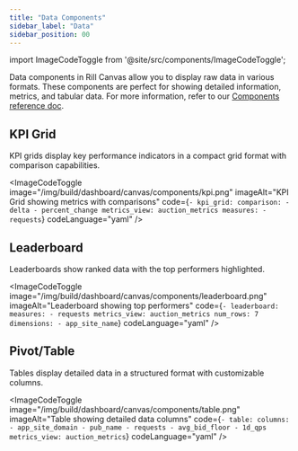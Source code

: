 ```yaml
---
title: "Data Components"
sidebar_label: "Data"
sidebar_position: 00
---
```


import ImageCodeToggle from '@site/src/components/ImageCodeToggle';

Data components in Rill Canvas allow you to display raw data in various formats. These components are perfect for showing detailed information, metrics, and tabular data. For more information, refer to our [Components reference doc](/reference/project-files/component).

## KPI Grid

KPI grids display key performance indicators in a compact grid format with comparison capabilities.

<ImageCodeToggle
  image="/img/build/dashboard/canvas/components/kpi.png"
  imageAlt="KPI Grid showing metrics with comparisons"
  code={`- kpi_grid:
    comparison:
      - delta
      - percent_change
    metrics_view: auction_metrics
    measures:
      - requests`}
  codeLanguage="yaml"
/>

## Leaderboard

Leaderboards show ranked data with the top performers highlighted.

<ImageCodeToggle
  image="/img/build/dashboard/canvas/components/leaderboard.png"
  imageAlt="Leaderboard showing top performers"
  code={`- leaderboard:
     measures:
       - requests
     metrics_view: auction_metrics
     num_rows: 7
     dimensions:
       - app_site_name`}
  codeLanguage="yaml"
/>

## Pivot/Table

Tables display detailed data in a structured format with customizable columns.

<ImageCodeToggle
  image="/img/build/dashboard/canvas/components/table.png"
  imageAlt="Table showing detailed data columns"
  code={`- table:
    columns:
      - app_site_domain
      - pub_name
      - requests
      - avg_bid_floor
      - 1d_qps
    metrics_view: auction_metrics`}
  codeLanguage="yaml"
/>